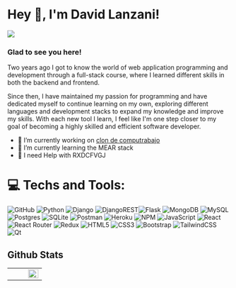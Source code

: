 # Hey 👋, I'm David Lanzani!

[![](https://visitcount.itsvg.in/api?id=LDA407&icon=0&color=0)](https://visitcount.itsvg.in)

### Glad to see you here!  
Two years ago I got to know the world of web application programming and development through a full-stack course, where I learned different skills in both the backend and frontend.

Since then, I have maintained my passion for programming and have dedicated myself to continue learning on my own, exploring different languages ​​and development stacks to expand my knowledge and improve my skills. With each new tool I learn, I feel like I'm one step closer to my goal of becoming a highly skilled and efficient software developer.
  

- 🔭 I’m currently working on [clon de computrabajo](https://github.com/rishavanand/github-profilinator)
- 🌱 I’m currently learning the MEAR stack
- 🤔 I need Help with RXDCFVGJ

# 💻 Techs and Tools:
 ![GitHub](https://img.shields.io/badge/github-%2324292e.svg?&style=for-the-badge&logo=github&logoColor=white) ![Python](https://img.shields.io/badge/python-3670A0?style=for-the-badge&logo=python&logoColor=ffdd54) ![Django](https://img.shields.io/badge/django-%23092E20.svg?style=for-the-badge&logo=django&logoColor=white) ![DjangoREST](https://img.shields.io/badge/DJANGO-REST-ff1709?style=for-the-badge&logo=django&logoColor=white&color=ff1709&labelColor=gray)![Flask](https://img.shields.io/badge/flask-%23000.svg?style=for-the-badge&logo=flask&logoColor=white) ![MongoDB](https://img.shields.io/badge/MongoDB-%234ea94b.svg?style=for-the-badge&logo=mongodb&logoColor=white) ![MySQL](https://img.shields.io/badge/mysql-%2300f.svg?style=for-the-badge&logo=mysql&logoColor=white) ![Postgres](https://img.shields.io/badge/postgres-%23316192.svg?style=for-the-badge&logo=postgresql&logoColor=white) ![SQLite](https://img.shields.io/badge/sqlite-%2307405e.svg?style=for-the-badge&logo=sqlite&logoColor=white) ![Postman](https://img.shields.io/badge/Postman-FF6C37?style=for-the-badge&logo=postman&logoColor=white) ![Heroku](https://img.shields.io/badge/heroku-%23430098.svg?style=for-the-badge&logo=heroku&logoColor=white) ![NPM](https://img.shields.io/badge/NPM-%23000000.svg?style=for-the-badge&logo=npm&logoColor=white)
![JavaScript](https://img.shields.io/badge/javascript-%23323330.svg?style=for-the-badge&logo=javascript&logoColor=%23F7DF1E) ![React](https://img.shields.io/badge/react-%2320232a.svg?style=for-the-badge&logo=react&logoColor=%2361DAFB) ![React Router](https://img.shields.io/badge/React_Router-CA4245?style=for-the-badge&logo=react-router&logoColor=white) ![Redux](https://img.shields.io/badge/redux-%23593d88.svg?style=for-the-badge&logo=redux&logoColor=white) ![HTML5](https://img.shields.io/badge/html5-%23E34F26.svg?style=for-the-badge&logo=html5&logoColor=white) ![CSS3](https://img.shields.io/badge/css3-%231572B6.svg?style=for-the-badge&logo=css3&logoColor=white) ![Bootstrap](https://img.shields.io/badge/bootstrap-%23563D7C.svg?style=for-the-badge&logo=bootstrap&logoColor=white) ![TailwindCSS](https://img.shields.io/badge/tailwindcss-%2338B2AC.svg?style=for-the-badge&logo=tailwind-css&logoColor=white) ![Qt](https://img.shields.io/badge/Qt-%23217346.svg?style=for-the-badge&logo=Qt&logoColor=white)
<!-- ![Adobe Illustrator](https://img.shields.io/badge/adobeillustrator-%23FF9A00.svg?style=for-the-badge&logo=adobeillustrator&logoColor=white) ![Adobe XD](https://img.shields.io/badge/Adobe%20XD-470137?style=for-the-badge&logo=Adobe%20XD&logoColor=#FF61F6) ![Adobe Photoshop](https://img.shields.io/badge/adobephotoshop-%2331A8FF.svg?style=for-the-badge&logo=adobephotoshop&logoColor=white) ![Adobe InDesign](https://img.shields.io/badge/Adobe%20InDesign-49021F?style=for-the-badge&logo=adobeindesign&logoColor=white) ![Blender](https://img.shields.io/badge/blender-%23F5792A.svg?style=for-the-badge&logo=blender&logoColor=white) -->


## Github Stats  
<table width="100%">
<tr><td valign="top" width="50%">

<!-- <img src="https://github-readme-stats.vercel.app/api?username=LDA407&theme=onedark&hide_border=false&include_all_commits=true&count_private=true" align="left" style="width: 100%" /> -->

</td><td valign="top" width="50%">

<img src="https://github-readme-stats.vercel.app/api/top-langs/?username=LDA407&theme=onedark&hide_border=false&include_all_commits=true&count_private=true&layout=compact" align="left" style="width: 100%" />

</td></tr></table>  

<br/>  
